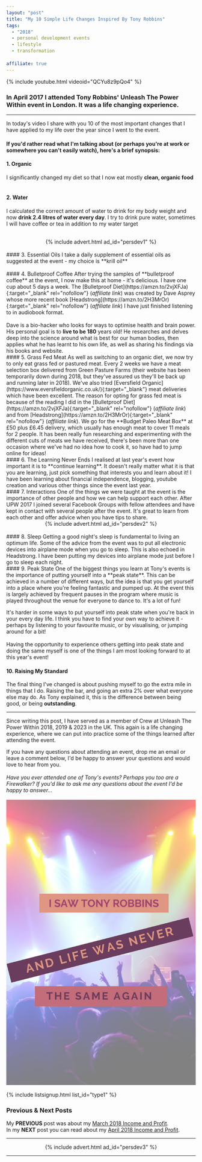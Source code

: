 ```yaml
---
layout: "post"
title: "My 10 Simple Life Changes Inspired By Tony Robbins"
tags:
  - "2018"
  - personal development events
  - lifestyle
  - transformation

affiliate: true
---
```

{% include youtube.html videoid="QCYu8z9pQo4" %}

### In April 2017 I attended Tony Robbins' Unleash The Power Within event in London. It was a life changing experience.
***  

In today's video I share with you 10 of the most important changes that I have applied to my life over the year since I went to the event.

#### If you'd rather read what I'm talking about (or perhaps you're at work or somewhere you can't easily watch), here's a brief synopsis:

#### 1. Organic
I significantly changed my diet so that I now eat mostly **clean, organic food**<br><br>
#### 2. Water
I calculated the correct amount of water to drink for my body weight and now **drink 2.4 litres of water every day**. I try to drink pure water, sometimes I will have coffee or tea in addition to my water target<br><br>

<!-- START ADVERTISER: Personal Dev ad 1 -->
<center>
{% include advert.html ad_id="persdev1" %}
</center>
<!-- END ADVERTISER: Personal Dev 1 -->
<br />
#### 3. Essential Oils
I take a daily supplement of essential oils as suggested at the event - my choice is **krill oil**<br><br>
#### 4. Bulletproof Coffee
After trying the samples of **bulletproof coffee** at the event, I now make this at home - it's delicious. I have one cup about 5 days a week. The [Bulletproof Diet](https://amzn.to/2vjXFJa){:target="_blank" rel="nofollow"} (<i>affiliate link</i>) was created by Dave Asprey whose more recent book [Headstrong](https://amzn.to/2H3MrOr){:target="_blank" rel="nofollow"} (<i>affiliate link</i>) I have just finished listening to in audiobook format.<br><br>
Dave is a bio-hacker who looks for ways to optimise health and brain power. His personal goal is to <b>live to be 180</b> years old! He researches and delves deep into the science around what is best for our human bodies, then applies what he has learnt to his own life, as well as sharing his findings via his books and website.

<br>
#### 5. Grass Fed Meat
As well as switching to an organic diet, we now try to only eat grass fed or pastured meat. Every 2 weeks we have a meat selection box delivered from Green Pasture Farms (their website has been temporarily down during 2018, but they've assured us they'll be back up and running later in 2018). We've also tried [Eversfield Organic](https://www.eversfieldorganic.co.uk/){:target="_blank"} meat deliveries which have been excellent. The reason for opting for grass fed meat is because of the reading I did in the [Bulletproof Diet](https://amzn.to/2vjXFJa){:target="_blank" rel="nofollow"} (<i>affiliate link</i>) and from [Headstrong](https://amzn.to/2H3MrOr){:target="_blank" rel="nofollow"} (<i>affiliate link</i>). We go for the **Budget Paleo Meat Box** at £50 plus £6.45 delivery, which usually has enough meat to cover 11 meals for 2 people. It has been really fun researching and experimenting with the different cuts of meats we have received, there's been more than one occasion where we've had no idea how to cook it, so have had to jump online for ideas!
<br>
#### 6. The Learning Never Ends
I realised at last year's event how important it is to **continue learning**. It doesn't really matter what it is that you are learning, just pick something that interests you and learn about it! I have been learning about financial independence, blogging, youtube creation and various other things since the event last year.
<br>
#### 7. Interactions
One of the things we were taught at the event is the importance of other people and how we can help support each other. After UPW 2017 I joined several Facebook Groups with fellow attendees and have kept in contact with several people after the event. It's great to learn from each other and offer advice when you have tips to share.
<br>
<!-- START ADVERTISER: Personal Dev ad 2 -->
<center>
{% include advert.html ad_id="persdev2" %}
</center>
<!-- END ADVERTISER: Personal Dev 2 -->
<br />
#### 8. Sleep
Getting a good night's sleep is fundamental to living an optimum life. Some of the advice from the event was to put all electronic devices into airplane mode when you go to sleep. This is also echoed in Headstrong. I have been putting my devices into airplane mode just before I go to sleep each night.
<br>
#### 9. Peak State
One of the biggest things you learn at Tony's events is the importance of putting yourself into a **peak state**. This can be achieved in a number of different ways, but the idea is that you get yourself into a place where you're feeling fantastic and pumped up. At the event this is largely achieved by frequent pauses in the program where music is played throughout the venue for everyone to dance to. It's a lot of fun!

It's harder in some ways to put yourself into peak state when you're back in your every day life. I think you have to find your own way to achieve it - perhaps by listening to your favourite music, or by visualising, or jumping around for a bit!  <br><br>
Having the opportunity to experience others getting into peak state and doing the same myself is one of the things I am most looking forward to at this year's event!
<br>
#### 10. Raising My Standard
The final thing I've changed is about pushing myself to go the extra mile in things that I do. Raising the bar, and going an extra 2% over what everyone else may do. As Tony explained it, this is the difference between being good, or being **outstanding**.
<br>

****

Since writing this post, I have served as a member of Crew at Unleash The Power Within 2018, 2019 & 2023 in the UK. This again is a life changing experience, where we can put into practice some of the things learned after attending the event.

If you have any questions about attending an event, drop me an email or leave a comment below, I'd be happy to answer your questions and would love to hear from you.
<br>    
*Have you ever attended one of Tony's events? Perhaps you too are a Firewalker? If you'd like to ask me any questions about the event I'd be happy to answer...*
<br><br>
![My 10 Simple Life Changes Inspiried By Tony Robbins Pinterest image](/i/2018/changes-after-tony-robbins-pin.png)

<!-- START EMAIL LIST SIGN-UP: Type 1 -->

{% include listsignup.html list_id="type1" %}

<!-- END EMAIL LIST SIGN-UP: Type 1 -->

### Previous & Next Posts

My **PREVIOUS** post was about my [March 2018 Income and Profit](/posts/march-2018-income-report.html).<br>
In my **NEXT** post you can read about my [April 2018 Income and Profit](/posts/april-2018-income-report.html).

***

<!-- START ADVERTISER: Personal Dev ad 3 -->
<center>
{% include advert.html ad_id="persdev3" %}
</center>
<!-- END ADVERTISER: Personal Dev 3 -->

***